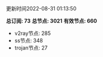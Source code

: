 更新时间2022-08-31 01:13:50

**总订阅: 73**
**总节点: 3021**
**有效节点: 660**
- v2ray节点: 285
- ss节点: 348
- trojan节点: 27
